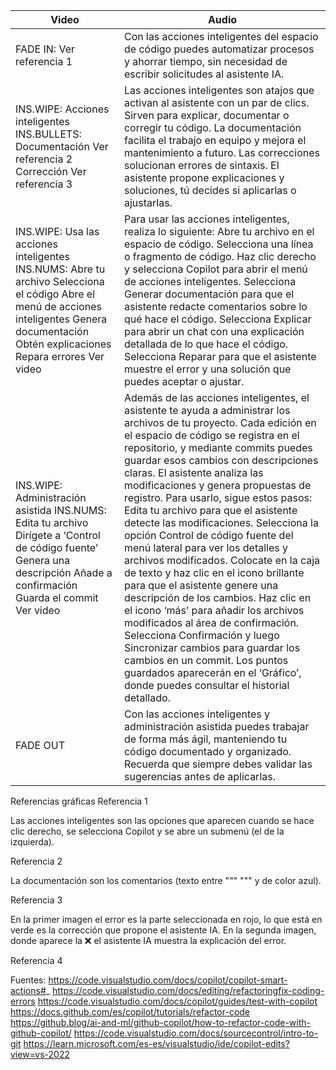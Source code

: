 | Video | Audio |
| --- | --- |
| FADE IN:    Ver referencia 1 | Con las acciones inteligentes del espacio de código puedes automatizar procesos y ahorrar tiempo, sin necesidad de escribir solicitudes al asistente IA. |
| INS.WIPE: Acciones inteligentes     INS.BULLETS: Documentación Ver referencia 2   Corrección Ver referencia 3 | Las acciones inteligentes son atajos que activan al asistente con un par de clics. Sirven para explicar, documentar o corregir tu código.  La documentación facilita el trabajo en equipo y mejora el mantenimiento a futuro.  Las correcciones solucionan errores de sintaxis. El asistente propone explicaciones y soluciones, tú decides si aplicarlas o ajustarlas. |
| INS.WIPE: Usa las acciones inteligentes  INS.NUMS: Abre tu archivo   Selecciona el código   Abre el menú de acciones inteligentes    Genera documentación      Obtén explicaciones     Repara errores   Ver video | Para usar las acciones inteligentes, realiza lo siguiente:  Abre tu archivo en el espacio de código.  Selecciona una línea o fragmento de código.  Haz clic derecho y selecciona Copilot para abrir el menú de acciones inteligentes.  Selecciona Generar documentación para que el asistente redacte comentarios sobre lo qué hace el código.  Selecciona Explicar para abrir un chat con una explicación detallada de lo que hace el código.  Selecciona Reparar para que el asistente muestre el error y una solución que puedes aceptar o ajustar. |
| INS.WIPE: Administración asistida               INS.NUMS: Edita tu archivo    Dirígete a ‘Control de código fuente’     Genera una descripción       Añade a confirmación     Guarda el commit   Ver video | Además de las acciones inteligentes, el asistente te ayuda a administrar los archivos de tu proyecto.  Cada edición en el espacio de código se registra en el repositorio, y mediante commits puedes guardar esos cambios con descripciones claras.   El asistente analiza las modificaciones y genera propuestas de registro. Para usarlo, sigue estos pasos:  Edita tu archivo para que el asistente detecte las modificaciones.  Selecciona la opción Control de código fuente del menú lateral para ver los detalles y archivos modificados.   Colocate en la caja de texto y haz clic en el icono brillante para que el asistente genere una descripción de los cambios.  Haz clic en el icono ‘más’ para añadir los archivos modificados al área de confirmación.  Selecciona Confirmación y luego Sincronizar cambios para guardar los cambios en un commit.  Los puntos guardados aparecerán en el ‘Gráfico’, donde puedes consultar el historial detallado. |
| FADE OUT | Con las acciones inteligentes y administración asistida puedes trabajar de forma más ágil, manteniendo tu código documentado y organizado. Recuerda que siempre debes validar las sugerencias antes de aplicarlas. |


Referencias gráficas
Referencia 1

Las acciones inteligentes son las opciones que aparecen cuando se hace clic derecho,  se selecciona Copilot y se abre un submenú (el de la izquierda).

Referencia 2

La documentación son los comentarios (texto entre """ """ y de color azul).

Referencia 3

En la primer imagen el error es la parte seleccionada en rojo, lo que está en verde es la corrección que propone el asistente IA.
En la segunda imagen, donde aparece la ❌ el asistente IA muestra la explicación del error.

Referencia 4

Fuentes:
https://code.visualstudio.com/docs/copilot/copilot-smart-actions#_
https://code.visualstudio.com/docs/editing/refactoringfix-coding-errors
https://code.visualstudio.com/docs/copilot/guides/test-with-copilot
https://docs.github.com/es/copilot/tutorials/refactor-code
https://github.blog/ai-and-ml/github-copilot/how-to-refactor-code-with-github-copilot/
https://code.visualstudio.com/docs/sourcecontrol/intro-to-git
https://learn.microsoft.com/es-es/visualstudio/ide/copilot-edits?view=vs-2022
